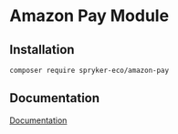 # Amazon Pay Module

## Installation

```
composer require spryker-eco/amazon-pay
```

## Documentation

[Documentation](https://academy.spryker.com/developing_with_spryker/3rd-party_integration/amazonpay/integration_payment_amazon_pay.html)
